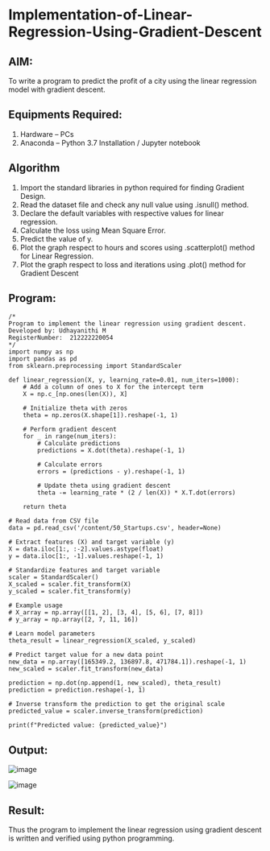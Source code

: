 # Implementation-of-Linear-Regression-Using-Gradient-Descent

## AIM:
To write a program to predict the profit of a city using the linear regression model with gradient descent.

## Equipments Required:
1. Hardware – PCs
2. Anaconda – Python 3.7 Installation / Jupyter notebook

## Algorithm
1. Import the standard libraries in python required for finding Gradient Design.
2. Read the dataset file and check any null value using .isnull() method.
3. Declare the default variables with respective values for linear regression.
4. Calculate the loss using Mean Square Error.
5. Predict the value of y.
6. Plot the graph respect to hours and scores using .scatterplot() method for Linear Regression.
7. Plot the graph respect to loss and iterations using .plot() method for Gradient Descent

## Program:
```
/*
Program to implement the linear regression using gradient descent.
Developed by: Udhayanithi M
RegisterNumber:  212222220054
*/
import numpy as np
import pandas as pd
from sklearn.preprocessing import StandardScaler

def linear_regression(X, y, learning_rate=0.01, num_iters=1000):
    # Add a column of ones to X for the intercept term
    X = np.c_[np.ones(len(X)), X]

    # Initialize theta with zeros
    theta = np.zeros(X.shape[1]).reshape(-1, 1)

    # Perform gradient descent
    for _ in range(num_iters):
        # Calculate predictions
        predictions = X.dot(theta).reshape(-1, 1)

        # Calculate errors
        errors = (predictions - y).reshape(-1, 1)

        # Update theta using gradient descent
        theta -= learning_rate * (2 / len(X)) * X.T.dot(errors)

    return theta

# Read data from CSV file
data = pd.read_csv('/content/50_Startups.csv', header=None)

# Extract features (X) and target variable (y)
X = data.iloc[1:, :-2].values.astype(float)
y = data.iloc[1:, -1].values.reshape(-1, 1)

# Standardize features and target variable
scaler = StandardScaler()
X_scaled = scaler.fit_transform(X)
y_scaled = scaler.fit_transform(y)

# Example usage
# X_array = np.array([[1, 2], [3, 4], [5, 6], [7, 8]])
# y_array = np.array([2, 7, 11, 16])

# Learn model parameters
theta_result = linear_regression(X_scaled, y_scaled)

# Predict target value for a new data point
new_data = np.array([165349.2, 136897.8, 471784.1]).reshape(-1, 1)
new_scaled = scaler.fit_transform(new_data)

prediction = np.dot(np.append(1, new_scaled), theta_result)
prediction = prediction.reshape(-1, 1)

# Inverse transform the prediction to get the original scale
predicted_value = scaler.inverse_transform(prediction)

print(f"Predicted value: {predicted_value}")
```

## Output:
![image](https://github.com/UdhayanithiM/Implementation-of-Linear-Regression-Using-Gradient-Descent/assets/127933352/2b61bb71-0ce9-4bd4-9a87-af9d6015063e)

![image](https://github.com/UdhayanithiM/Implementation-of-Linear-Regression-Using-Gradient-Descent/assets/127933352/8206d26f-2a22-49c4-8f97-51abb0b14264)



## Result:
Thus the program to implement the linear regression using gradient descent is written and verified using python programming.
